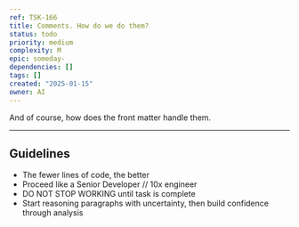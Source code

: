 ```yaml
---
ref: TSK-166
title: Comments. How do we do them?
status: todo
priority: medium
complexity: M
epic: someday-
dependencies: []
tags: []
created: "2025-01-15"
owner: AI
---
```


And of course, how does the front matter handle them.

---

## Guidelines

- The fewer lines of code, the better
- Proceed like a Senior Developer // 10x engineer
- DO NOT STOP WORKING until task is complete
- Start reasoning paragraphs with uncertainty, then build confidence through analysis
